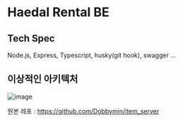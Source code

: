 # Haedal Rental BE
## Tech Spec
Node.js, Express, Typescript, husky(git hook), swagger ...

## 이상적인 아키텍처
![image](https://github.com/user-attachments/assets/bca41998-7648-4e6f-8c80-2bf4af35f804)


원본 레포 : https://github.com/Dobbymin/item_server
